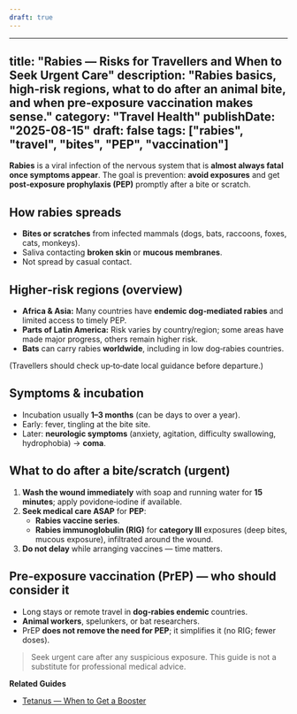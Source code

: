 ```yaml
---
draft: true
---
```


---
title: "Rabies — Risks for Travellers and When to Seek Urgent Care"
description: "Rabies basics, high‑risk regions, what to do after an animal bite, and when pre‑exposure vaccination makes sense."
category: "Travel Health"
publishDate: "2025-08-15"
draft: false
tags: ["rabies", "travel", "bites", "PEP", "vaccination"]
---

**Rabies** is a viral infection of the nervous system that is **almost always fatal once symptoms appear**. The goal is prevention: **avoid exposures** and get **post‑exposure prophylaxis (PEP)** promptly after a bite or scratch.

## How rabies spreads
- **Bites or scratches** from infected mammals (dogs, bats, raccoons, foxes, cats, monkeys).
- Saliva contacting **broken skin** or **mucous membranes**.
- Not spread by casual contact.

## Higher‑risk regions (overview)
- **Africa & Asia:** Many countries have **endemic dog‑mediated rabies** and limited access to timely PEP.
- **Parts of Latin America:** Risk varies by country/region; some areas have made major progress, others remain higher risk.
- **Bats** can carry rabies **worldwide**, including in low dog‑rabies countries.

(Travellers should check up‑to‑date local guidance before departure.)

## Symptoms & incubation
- Incubation usually **1–3 months** (can be days to over a year).
- Early: fever, tingling at the bite site.  
- Later: **neurologic symptoms** (anxiety, agitation, difficulty swallowing, hydrophobia) → **coma**.

## What to do after a bite/scratch (urgent)
1. **Wash the wound immediately** with soap and running water for **15 minutes**; apply povidone‑iodine if available.
2. **Seek medical care ASAP** for **PEP**:
   - **Rabies vaccine series**.
   - **Rabies immunoglobulin (RIG)** for **category III** exposures (deep bites, mucous exposure), infiltrated around the wound.
3. **Do not delay** while arranging vaccines — time matters.

## Pre‑exposure vaccination (PrEP) — who should consider it
- Long stays or remote travel in **dog‑rabies endemic** countries.
- **Animal workers**, spelunkers, or bat researchers.
- PrEP **does not remove the need for PEP**; it simplifies it (no RIG; fewer doses).

> Seek urgent care after any suspicious exposure. This guide is not a substitute for professional medical advice.

**Related Guides**
- [Tetanus — When to Get a Booster](/guides/tetanus-when-to-get-a-booster/)
